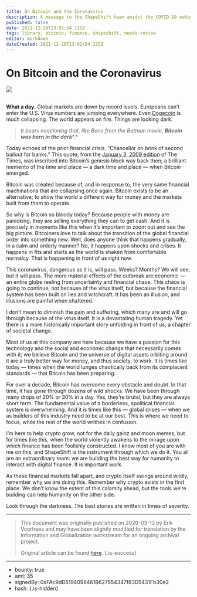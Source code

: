 ```yaml
---
title: On Bitcoin and the Coronavirus
description: A message to the ShapeShift team amidst the COVID-19 outbreak.
published: false
date: 2021-12-20T23:02:54.125Z
tags: library, bitcoin, finance, shapeshift, needs-review
editor: markdown
dateCreated: 2021-12-20T23:02:54.125Z
---
```


# On Bitcoin and the Coronavirus

![](https://assets.website-files.com/5e9a09610b7dce71f87f7f17/5e9a22d2559b4ab8b7c7e751_5e99305300cd26eab1185e69_1_WFtnL4Laytf18So09joYpg.png)

 **<br/>What a day.** Global markets are down by record levels. Europeans can’t enter the U.S. Virus numbers are jumping everywhere. Even [Dogecoin](https://coincap.io/assets/dogecoin) is much collapsing. The world appears on fire. Things are looking dark.

> *It bears mentioning that, like Bane from the Batman movie,* ***Bitcoin was born in the dark****.*

Today echoes of the prior financial crisis. “Chancellor on brink of second bailout for banks.” This quote, from the [January 3, 2009 edition](https://imgur.com/pGYXHJh) of The Times, was inscribed into Bitcoin’s genesis block way back then; a brilliant memento of the time and place — a dark time and place — when Bitcoin emerged.

Bitcoin was created because of, and in response to, the very same financial machinations that are collapsing once again. Bitcoin exists to be an alternative; to show the world a different way for money and the markets built from them to operate.

So why is Bitcoin so bloody today? Because people with money are panicking, they are selling everything they can to get cash. And it is precisely in moments like this when it’s important to zoom out and see the big picture. Bitcoiners love to talk about the transition of the global financial order into something new. Well, does anyone think that happens gradually, in a calm and orderly manner? No, it happens upon shocks and crises. It happens in fits and starts as the world is shaken from comfortable normalcy. That is happening in front of us right now.

This coronavirus, dangerous as it is, will pass. Weeks? Months? We will see, but it will pass. The more material effects of the outbreak are economic — an entire globe reeling from uncertainty and financial chaos. This chaos is going to continue, not because of the virus itself, but because the financial system has been built on lies and witchcraft. It has been an illusion, and illusions are painful when shattered.

I don’t mean to diminish the pain and suffering, which many are and will go through because of the virus itself. It is a devastating human tragedy. Yet there is a more historically important story unfolding in front of us, a chapter of societal change.

Most of us at this company are here because we have a passion for this technology and the social and economic change that necessarily comes with it; we believe Bitcoin and the universe of digital assets orbiting around it are a truly better way for money, and thus society, to work. It is times like today — times when the world lunges chaotically back from its complacent standards — that Bitcoin has been preparing.

For over a decade, Bitcoin has overcome every obstacle and doubt. In that time, it has gone through dozens of wild shocks. We have been through many drops of 20% or 30% in a day. Yes, they’re brutal, but they are always short term. The fundamental value of a borderless, apolitical financial system is overwhelming. And it is times like this — global crises — when we as builders of this industry need to be at our best. This is where we need to focus, while the rest of the world writhes in confusion.

I’m here to help crypto grow, not for the daily gainz and moon memes, but for times like this, when the world violently awakens to the mirage upon which finance has been foolishly constructed. I know most of you are with me on this, and ShapeShift is the instrument through which we do it. You all are an extraordinary team: we are building the best way for humanity to interact with digital finance. It is important work.

As these financial markets fall apart, and crypto itself swings around wildly, remember why we are doing this. Remember why crypto exists in the first place. We don’t know the extent of this calamity ahead, but the tools we’re building can help humanity on the other side.

Look through the darkness. The best stories are written in times of severity.<br/>

---

> This document was originally published on 2020-03-13 by Erik Voorhees and may have been slightly modified for translation by the Information and Globalization workstream for an ongoing archival project.
>
> Original article can be found [here](https://shapeshift.com/library/on-bitcoin-and-the-coronavirus).
{.is-success}

---

- bounty: true
- amt: 35
- signedBy: 0xFAc9dD5194098461B627554347f83D5431Fb30e2
- hash: 
{.is-hidden}